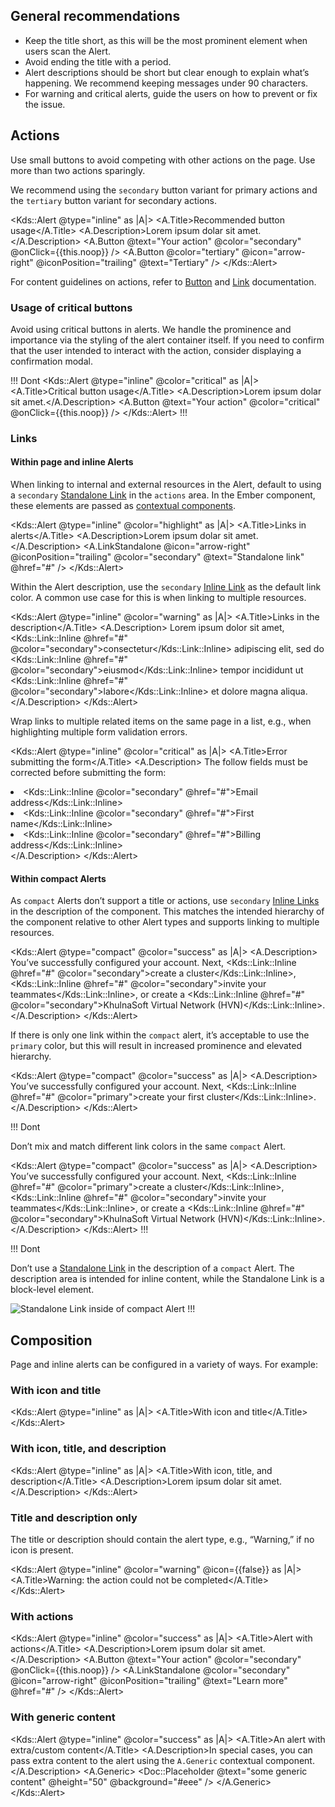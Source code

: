 ## General recommendations

- Keep the title short, as this will be the most prominent element when users scan the Alert.
- Avoid ending the title with a period.
- Alert descriptions should be short but clear enough to explain what’s happening. We recommend keeping messages under 90 characters.
- For warning and critical alerts, guide the users on how to prevent or fix the issue.

## Actions

Use small buttons to avoid competing with other actions on the page. Use more than two actions sparingly.

We recommend using the `secondary` button variant for primary actions and the `tertiary` button variant for secondary actions.

<Kds::Alert @type="inline" as |A|>
  <A.Title>Recommended button usage</A.Title>
  <A.Description>Lorem ipsum dolar sit amet.</A.Description>
  <A.Button @text="Your action" @color="secondary" @onClick={{this.noop}} />
  <A.Button @color="tertiary" @icon="arrow-right" @iconPosition="trailing" @text="Tertiary" />
</Kds::Alert>

For content guidelines on actions, refer to [Button](/components/button) and 
[Link](/components/link/standalone) documentation.

### Usage of critical buttons

Avoid using critical buttons in alerts. We handle the prominence and importance via the styling of the alert container itself. If you need to confirm that the user intended to interact with the action, consider displaying a confirmation modal.

!!! Dont
<Kds::Alert @type="inline" @color="critical" as |A|>
  <A.Title>Critical button usage</A.Title>
  <A.Description>Lorem ipsum dolar sit amet.</A.Description>
  <A.Button @text="Your action" @color="critical" @onClick={{this.noop}} />
</Kds::Alert>
!!!

### Links

#### Within page and inline Alerts

When linking to internal and external resources in the Alert, default to using a `secondary` [Standalone Link](/components/link/standalone) in the `actions` area. In the Ember component, these elements are passed as [contextual components](?tab=code#actions).

<Kds::Alert @type="inline" @color="highlight" as |A|>
  <A.Title>Links in alerts</A.Title>
  <A.Description>Lorem ipsum dolar sit amet.</A.Description>
  <A.LinkStandalone @icon="arrow-right" @iconPosition="trailing" @color="secondary" @text="Standalone link" @href="#" />
</Kds::Alert>

Within the Alert description, use the `secondary` [Inline Link](/components/link/inline) as the default link color. A common use case for this is when linking to multiple resources.

<Kds::Alert @type="inline" @color="warning" as |A|>
  <A.Title>Links in the description</A.Title>
  <A.Description>
    Lorem ipsum dolor sit amet, <Kds::Link::Inline @href="#" @color="secondary">consectetur</Kds::Link::Inline> adipiscing elit, sed do <Kds::Link::Inline @href="#" @color="secondary">eiusmod</Kds::Link::Inline> tempor incididunt ut <Kds::Link::Inline @href="#" @color="secondary">labore</Kds::Link::Inline> et dolore magna aliqua.
  </A.Description>
</Kds::Alert>

Wrap links to multiple related items on the same page in a list, e.g., when highlighting multiple form validation errors.

<Kds::Alert @type="inline" @color="critical" as |A|>
  <A.Title>Error submitting the form</A.Title>
  <A.Description>
    The follow fields must be corrected before submitting the form:
    <li class="kds-typography-body-200">
      <Kds::Link::Inline @color="secondary" @href="#">Email address</Kds::Link::Inline>
    </li>
    <li class="kds-typography-body-200">
      <Kds::Link::Inline @color="secondary" @href="#">First name</Kds::Link::Inline>
    </li>
    <li class="kds-typography-body-200">
      <Kds::Link::Inline @color="secondary" @href="#">Billing address</Kds::Link::Inline>
    </li>
  </A.Description>
</Kds::Alert>

#### Within compact Alerts

As `compact` Alerts don’t support a title or actions, use `secondary` [Inline Links](/components/link/inline) in the description of the component. This matches the intended hierarchy of the component relative to other Alert types and supports linking to multiple resources.

<Kds::Alert @type="compact" @color="success" as |A|>
  <A.Description>
    You’ve successfully configured your account. Next, <Kds::Link::Inline @href="#" @color="secondary">create a cluster</Kds::Link::Inline>, <Kds::Link::Inline @href="#" @color="secondary">invite your teammates</Kds::Link::Inline>, or create a <Kds::Link::Inline @href="#" @color="secondary">KhulnaSoft Virtual Network (HVN)</Kds::Link::Inline>.
  </A.Description>
</Kds::Alert>

If there is only one link within the `compact` alert, it’s acceptable to use the `primary` color, but this will result in increased prominence and elevated hierarchy.

<Kds::Alert @type="compact" @color="success" as |A|>
  <A.Description>
    You’ve successfully configured your account. Next, <Kds::Link::Inline @href="#" @color="primary">create your first cluster</Kds::Link::Inline>.
  </A.Description>
</Kds::Alert>

!!! Dont

Don’t mix and match different link colors in the same `compact` Alert.

<Kds::Alert @type="compact" @color="success" as |A|>
  <A.Description>
    You’ve successfully configured your account. Next, <Kds::Link::Inline @href="#" @color="primary">create a cluster</Kds::Link::Inline>, <Kds::Link::Inline @href="#" @color="secondary">invite your teammates</Kds::Link::Inline>, or create a <Kds::Link::Inline @href="#" @color="secondary">KhulnaSoft Virtual Network (HVN)</Kds::Link::Inline>.
  </A.Description>
</Kds::Alert>
!!!

!!! Dont

Don’t use a [Standalone Link](/components/link/standalone) in the description of a `compact` Alert. The description area is intended for inline content, while the Standalone Link is a block-level element.

![Standalone Link inside of compact Alert](/assets/components/alert/standalone-link-inside-compact-alert.png)
!!!

## Composition

Page and inline alerts can be configured in a variety of ways. For example: 

### With icon and title

<Kds::Alert @type="inline" as |A|>
  <A.Title>With icon and title</A.Title>
</Kds::Alert>

### With icon, title, and description

<Kds::Alert @type="inline" as |A|>
  <A.Title>With icon, title, and description</A.Title>
  <A.Description>Lorem ipsum dolar sit amet.</A.Description>
</Kds::Alert>

### Title and description only

The title or description should contain the alert type, e.g., “Warning,” if no icon is present.

<Kds::Alert @type="inline" @color="warning" @icon={{false}} as |A|>
  <A.Title>Warning: the action could not be completed</A.Title>
</Kds::Alert>

### With actions

<Kds::Alert @type="inline" @color="success" as |A|>
  <A.Title>Alert with actions</A.Title>
  <A.Description>Lorem ipsum dolar sit amet.</A.Description>
  <A.Button @text="Your action" @color="secondary" @onClick={{this.noop}} />
  <A.LinkStandalone @color="secondary" @icon="arrow-right" @iconPosition="trailing" @text="Learn more" @href="#" />
</Kds::Alert>

### With generic content

<Kds::Alert @type="inline" @color="success" as |A|>
  <A.Title>An alert with extra/custom content</A.Title>
  <A.Description>In special cases, you can pass extra content to the alert using the
    <code>A.Generic</code>
    contextual component.</A.Description>
  <A.Generic>
    <Doc::Placeholder @text="some generic content" @height="50" @background="#eee" />
  </A.Generic>
</Kds::Alert>